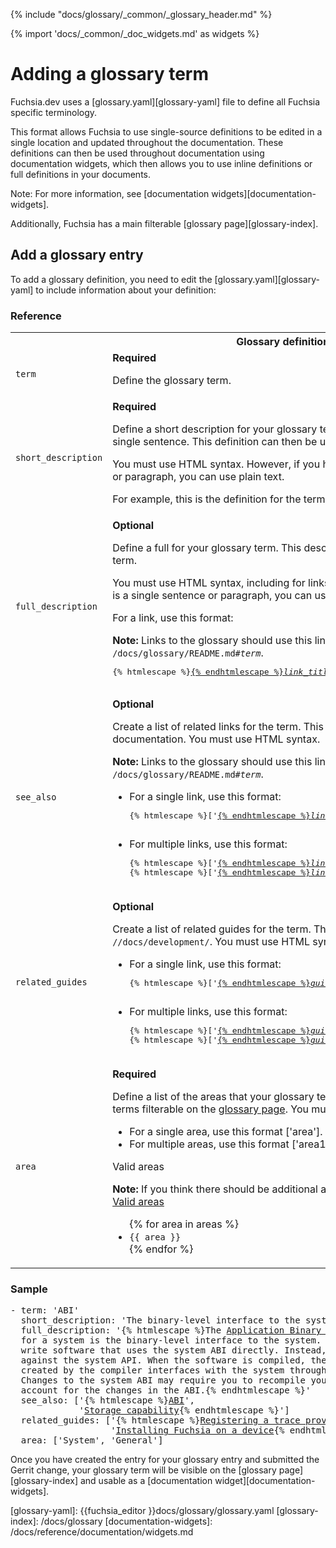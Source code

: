 {% include "docs/glossary/_common/_glossary_header.md" %}

{% import 'docs/_common/_doc_widgets.md' as widgets %}

# Adding a glossary term

Fuchsia.dev uses a [glossary.yaml][glossary-yaml] file to define all Fuchsia
specific terminology.

This format allows Fuchsia to use single-source definitions to be edited in
a single location and updated throughout the documentation. These definitions
can then be used throughout documentation using documentation widgets, which
then allows you to use inline definitions or full definitions in your documents.

Note: For more information, see [documentation widgets][documentation-widgets].

Additionally, Fuchsia has a main filterable [glossary page][glossary-index].

## Add a glossary entry

To add a glossary definition, you need to edit the
[glossary.yaml][glossary-yaml] to include information about your definition:

<div>
<devsite-selector>
  <section>
    <h3>Reference</h3>
    <table class="responsive">
      <tbody>
        <tr>
          <th colspan=2>Glossary definition</th>
        </tr>
        <tr>
          <td><code>term</code></td><td><b>Required</b>
            <p>
              Define the glossary term.
            </p>
          </td>
        </tr>
        <tr>
          <td><code>short_description</code></td><td><b>Required</b>
            <p>
              Define a short description for your glossary term. This definition
              must be short, preferably a single sentence. This definition can
              then be used to have definitions as hover-over text.
            </p>
            <p>
              You must use HTML syntax. However, if you have a simple definition
              that is a single sentence or paragraph, you can use plain text.
            </p>
            <p>
              For example, this is the definition for the term
              {{ widgets.glossary_simple ('ABI') }}.
            </p>
          </td>
        </tr>
        <tr>
          <td><code>full_description</code></td><td><b>Optional</b>
            <p>
              Define a full for your glossary term. This description should be
              complete and fully explain the term.
            </p>
            <p>
              You must use HTML syntax, including for links.
              However, if you have a simple definition
              that is a single sentence or paragraph, you can use plain text.
            </p>
            <p>For a link, use this format:</p>
            <aside class="note">
            <b>Note:</b> Links to the glossary should use this link location format, <code>/docs/glossary/README.md#<var>term</var></code>.
            </aside>
               <pre class="prettyprint">
{% htmlescape %}<a href="{% endhtmlescape %}<var>link_location</var>{% htmlescape %}">{% endhtmlescape %}<var>link_title</var>{% htmlescape %}</a>{% endhtmlescape %}
               </pre>
          </td>
        </tr>
        <tr>
          <td><code>see_also</code></td><td><b>Optional</b>
            <p>
              Create a list of related links for the term. This can be links
              to other terms or related documentation. You must use HTML syntax.
            </p>
            <aside class="note">
            <b>Note:</b> Links to the glossary should use this link location format, <code>/docs/glossary/README.md#<var>term</var></code>.
            </aside>
            <ul>
              <li>For a single link, use this format:
                <pre class="prettyprint">
{% htmlescape %}['<a href="{% endhtmlescape %}<var>link_location</var>{% htmlescape %}">{% endhtmlescape %}<var>link_title</var>{% htmlescape %}</a>']{% endhtmlescape %}
               </pre>
              </li>
              <li>For multiple links, use this format:
                 <pre class="prettyprint">
{% htmlescape %}['<a href="{% endhtmlescape %}<var>link_location</var>{% htmlescape %}">{% endhtmlescape %}<var>link_title</var>{% htmlescape %}</a>'{% endhtmlescape %},
{% htmlescape %}['<a href="{% endhtmlescape %}<var>link_location2</var>{% htmlescape %}">{% endhtmlescape %}<var>link_title2</var>{% htmlescape %}</a>']{% endhtmlescape %}
                 </pre>
              </li>
            </ul>
          </td>
        </tr>
        <tr>
          <td><code>related_guides</code></td><td><b>Optional</b>
            <p>
              Create a list of related guides for the term. This should
              only be links to guides located in <code>//docs/development/</code>. You must
              use HTML syntax.
            </p>
            <ul>
              <li>For a single link, use this format:
               <pre class="prettyprint">
{% htmlescape %}['<a href="{% endhtmlescape %}<var>guide_location</var>{% htmlescape %}">{% endhtmlescape %}<var>guide_title</var>{% htmlescape %}</a>']{% endhtmlescape %}
               </pre>
              </li>
              <li>For multiple links, use this format:
                  <pre class="prettyprint">
{% htmlescape %}['<a href="{% endhtmlescape %}<var>guide_location</var>{% htmlescape %}">{% endhtmlescape %}<var>guide_title</var>{% htmlescape %}</a>'{% endhtmlescape %},
{% htmlescape %}['<a href="{% endhtmlescape %}<var>guide_location2</var>{% htmlescape %}">{% endhtmlescape %}<var>guide_title2</var>{% htmlescape %}</a>']{% endhtmlescape %}
                 </pre>
              </li>
            </ul>
          </td>
        </tr>
        <tr>
          <td><code>area</code></td><td><b>Required</b>
            <p>
              Define a list of the areas that your glossary term pertains to.
              These areas make the glossary terms filterable on the
              <a href="/docs/glossary">glossary page</a>.
              You must use HTML syntax.
            </p>
            <ul>
              <li>For a single area, use this format ['area'].</li>
              <li>For multiple areas, use this format ['area1', ...]</li>
            </ul>
            <devsite-expandable>
              <p>Valid areas</p>
              <a name="valid-areas"></a>
              <aside class="note"><b>Note:</b> If you think there should be additional
                areas, <a class="external" href="{{ fuchsia_editor }}{{ areas_yaml_file }}">suggest a new area.</a></aside>
              <a href="#valid-areas" class="expand-control once">Valid areas</a>
              <ul>
                {% for area in areas %}
                <li><code>{{ area }}</code></li>
                {% endfor %}
               </ul>
            </devsite-expandable>
          </td>
        </tr>
  </tbody>
</table>
</section>
  <section>
    <h3>Sample</h3>
<pre class="devsite-click-to-copy">
- term: 'ABI'
  short_description: 'The binary-level interface to the system.'
  full_description: '{% htmlescape %}The <a href="/docs/concepts/packages/system.md">Application Binary Interface</a> (ABI)
  for a system is the binary-level interface to the system. Typically you don''t
  write software that uses the system ABI directly. Instead, you write software
  against the system API. When the software is compiled, the binary artifact
  created by the compiler interfaces with the system through the ABI.
  Changes to the system ABI may require you to recompile your source code to
  account for the changes in the ABI.{% endhtmlescape %}'
  see_also: ['{% htmlescape %}<a href="/docs/glossary#ABI">ABI</a>',
             '<a href="/docs/glossary#storage-capability">Storage capability</a>{% endhtmlescape %}']
  related_guides: ['{% htmlescape %}<a href="/docs/development/tracing/tutorial/registering-a-trace-provider.md">Registering a trace provider</a>',
                   '<a href="/docs/development/hardware/paving.md">Installing Fuchsia on a device</a>{% endhtmlescape %}']
  area: ['System', 'General']
</pre>
  </section>
</devsite-selector>
</div>

Once you have created the entry for your glossary entry and submitted the Gerrit
change, your glossary term will be visible on the [glossary page][glossary-index]
and usable as a [documentation widget][documentation-widgets].

<!-- xrefs -->

[glossary-yaml]: {{fuchsia_editor }}docs/glossary/glossary.yaml
[glossary-index]: /docs/glossary
[documentation-widgets]: /docs/reference/documentation/widgets.md



